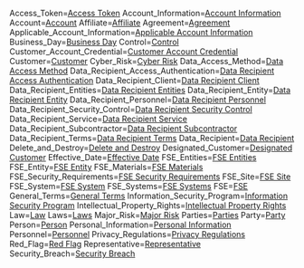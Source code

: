 















Access_Token=<a class='definedterm' href='{!!!}DefT.Access_Token'>Access Token</a>
Account_Information=<a class='definedterm' href='{!!!}DefT.Account_Information'>Account Information</a>
Account=<a class='definedterm' href='{!!!}DefT.Account'>Account</a>
Affiliate=<a class='definedterm' href='{!!!}DefT.Affiliate'>Affiliate</a>
Agreement=<a class='definedterm' href='{!!!}DefT.Agreement'>Agreement</a>
Applicable_Account_Information=<a class='definedterm' href='{!!!}DefT.Applicable_Account_Information'>Applicable Account Information</a>
Business_Day=<a class='definedterm' href='{!!!}DefT.Business_Day'>Business Day</a>
Control=<a class='definedterm' href='{!!!}DefT.Control'>Control</a>
Customer_Account_Credential=<a class='definedterm' href='{!!!}DefT.Customer_Account_Credential'>Customer Account Credential</a>
Customer=<a class='definedterm' href='{!!!}DefT.Customer'>Customer</a>
Cyber_Risk=<a class='definedterm' href='{!!!}DefT.Cyber_Risk'>Cyber Risk</a>
Data_Access_Method=<a class='definedterm' href='{!!!}DefT.Data_Access_Method'>Data Access Method</a>
Data_Recipient_Access_Authentication=<a class='definedterm' href='{!!!}DefT.Data_Recipient_Access_Authentication'>Data Recipient Access Authentication</a>
Data_Recipient_Client=<a class='definedterm' href='{!!!}DefT.Data_Recipient_Client'>Data Recipient Client</a>
Data_Recipient_Entities=<a class='definedterm' href='{!!!}DefT.Data_Recipient_Entities'>Data Recipient Entities</a>
Data_Recipient_Entity=<a class='definedterm' href='{!!!}DefT.Data_Recipient_Entities'>Data Recipient Entity</a>
Data_Recipient_Personnel=<a class='definedterm' href='{!!!}DefT.Data_Recipient_Personnel'>Data Recipient Personnel</a>
Data_Recipient_Security_Control=<a class='definedterm' href='{!!!}DefT.Data_Recipient_Security_Control'>Data Recipient Security Control</a>
Data_Recipient_Service=<a class='definedterm' href='{!!!}DefT.Data_Recipient_Service'>Data Recipient Service</a>
Data_Recipient_Subcontractor=<a class='definedterm' href='{!!!}DefT.Data_Recipient_Subcontractor'>Data Recipient Subcontractor</a>
Data_Recipient_Terms=<a class='definedterm' href='{!!!}DefT.Data_Recipient_Terms'>Data Recipient Terms</a>
Data_Recipient=<a class='definedterm' href='{!!!}DefT.Data_Recipient'>Data Recipient</a>
Delete_and_Destroy=<a class='definedterm' href='{!!!}DefT.Delete_and_Destroy'>Delete and Destroy</a>
Designated_Customer=<a class='definedterm' href='{!!!}DefT.Designated_Customer'>Designated Customer</a>
Effective_Date=<a class='definedterm' href='{!!!}DefT.Effective_Date'>Effective Date</a>
FSE_Entities=<a class='definedterm' href='{!!!}DefT.FSE_Entities'>FSE Entities</a>
FSE_Entity=<a class='definedterm' href='{!!!}DefT.FSE_Entities'>FSE Entity</a>
FSE_Materials=<a class='definedterm' href='{!!!}DefT.FSE_Materials'>FSE Materials</a>
FSE_Security_Requirements=<a class='definedterm' href='{!!!}DefT.FSE_Security_Requirements'>FSE Security Requirements</a>
FSE_Site=<a class='definedterm' href='{!!!}DefT.FSE_Site'>FSE Site</a>
FSE_System=<a class='definedterm' href='{!!!}DefT.FSE_System'>FSE System</a>
FSE_Systems=<a class='definedterm' href='{!!!}DefT.FSE_Systems'>FSE Systems</a>
FSE=<a class='definedterm' href='{!!!}DefT.FSE'>FSE</a>
General_Terms=<a class='definedterm' href='{!!!}DefT.General_Terms'>General Terms</a>
Information_Security_Program=<a class='definedterm' href='{!!!}DefT.Information_Security_Program'>Information Security Program</a>
Intellectual_Property_Rights=<a class='definedterm' href='{!!!}DefT.Intellectual_Property_Rights'>Intellectual Property Rights</a>
Law=<a class='definedterm' href='{!!!}DefT.Laws'>Law</a>
Laws=<a class='definedterm' href='{!!!}DefT.Laws'>Laws</a>
Major_Risk=<a class='definedterm' href='{!!!}DefT.Major_Risk'>Major Risk</a>
Parties=<a class='definedterm' href='{!!!}DefT.Parties'>Parties</a>
Party=<a class='definedterm' href='{!!!}DefT.Party'>Party</a>
Person=<a class='definedterm' href='{!!!}DefT.Person'>Person</a>
Personal_Information=<a class='definedterm' href='{!!!}DefT.Personal_Information'>Personal Information</a>
Personnel=<a class='definedterm' href='{!!!}DefT.Personnel'>Personnel</a>
Privacy_Regulations=<a class='definedterm' href='{!!!}DefT.Privacy_Regulations'>Privacy Regulations</a>
Red_Flag=<a class='definedterm' href='{!!!}DefT.Red_Flag'>Red Flag</a>
Representative=<a class='definedterm' href='{!!!}DefT.Representative'>Representative</a>
Security_Breach=<a class='definedterm' href='{!!!}DefT.Security_Breach'>Security Breach</a>
